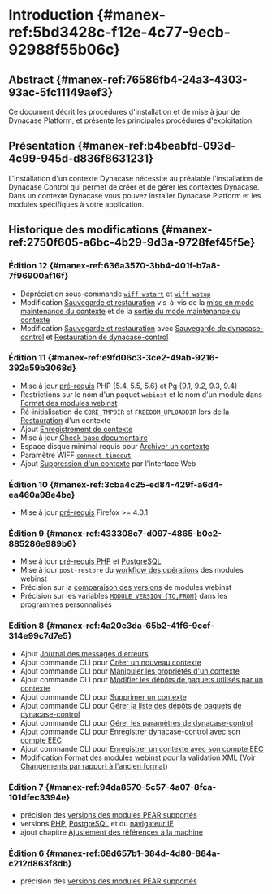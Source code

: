 # Introduction {#manex-ref:5bd3428c-f12e-4c77-9ecb-92988f55b06c}

## Abstract {#manex-ref:76586fb4-24a3-4303-93ac-5fc11149aef3}

Ce document décrit les procédures d'installation et de mise à jour de Dynacase
Platform, et présente les principales procédures d'exploitation.

## Présentation {#manex-ref:b4beabfd-093d-4c99-945d-d836f8631231}

L'installation d'un contexte Dynacase nécessite au préalable l'installation de
Dynacase Control qui permet de créer et de gérer les contextes Dynacase. Dans
un contexte Dynacase vous pouvez installer Dynacase Platform et les modules
spécifiques à votre application.

## Historique des modifications {#manex-ref:2750f605-a6bc-4b29-9d3a-9728fef45f5e}

### Édition 12 {#manex-ref:636a3570-3bb4-401f-b7a8-7f96900af16f}

* Dépréciation sous-commande [`wiff wstart`](#manex-ref:03198250-37bf-40d2-bc98-036098fa29a3) et [`wiff wstop`](#manex-ref:b7fac359-18af-42f6-a414-32beaf02666c)
* Modification [Sauvegarde et restauration](#manex-ref:exploitation-save-restore) vis-à-vis de la [mise en mode maintenance du contexte](#manex-ref:a80540f8-1750-41f9-a9e6-33e451660608) et de la [sortie du mode maintenance du contexte](#manex-ref:61ae4846-d1d2-4f4a-b531-895dfecbd5f2)
* Modification [Sauvegarde et restauration](#manex-ref:exploitation-save-restore) avec [Sauvegarde de dynacase-control](#manex-ref:cf043ae2-e73d-4732-b967-2b9fdd17d2c6) et [Restauration de dynacase-control](#manex-ref:41d4a686-8933-4bb5-9fee-1420041690ee)

### Édition 11 {#manex-ref:e9fd06c3-3ce2-49ab-9216-392a59b3068d}

* Mise à jour [pré-requis](#manex-ref:1636e34c-7f63-4cc7-84d2-721c68d69475) PHP {5.4, 5.5, 5.6} et Pg {9.1, 9.2, 9.3, 9.4}
* Restrictions sur le nom d'un paquet `webinst` et le nom d'un module dans [Format des modules webinst](#manex-ref:f28ae532-05cf-4a2d-a959-fbf258f1a778)
* Ré-initialisation de `CORE_TMPDIR` et `FREEDOM_UPLOADDIR` lors de la [Restauration](#manex-ref:170bfc5e-ef81-4e75-9cb3-88836ec2d12f) d'un contexte
* Ajout [Enregistrement de contexte](#manex-ref:294bc6dc-9685-4d2a-92c5-3ed35dd2a8b3)
* Mise à jour [Check base documentaire](#manex-ref:4504ec92-23b6-4c70-af16-923ebc29e5f4)
* Espace disque minimal requis pour [Archiver un contexte](#manex-ref:6dd36914-0dd0-43fd-bfde-f90174642f2a)
* Paramètre WIFF [`connect-timeout`](#manex-ref:d6ee7ebc-0711-49e2-b776-f4e9077683af)
* Ajout [Suppression d'un contexte](#manex-ref:e9f9ddf2-f6bb-40de-be19-e44d66e5397b) par l'interface Web

### Édition 10 {#manex-ref:3cba4c25-ed84-429f-a6d4-ea460a98e4be}

* Mise à jour [pré-requis](#manex-ref:1636e34c-7f63-4cc7-84d2-721c68d69475) Firefox &gt;= 4.0.1

### Édition 9 {#manex-ref:433308c7-d097-4865-b0c2-885286e989b6}

* Mise à jour [pré-requis PHP](#manex-ref:1f48eb68-2268-45b7-8281-259ec22d4802) et [PostgreSQL](#manex-ref:6446ba24-a9ae-4c1b-a84c-f31df81bcea8)
* Mise à jour `post-restore` du [workflow des opérations](#manex-ref:a85f6c53-baa9-4f8e-8f40-f01784843808) des modules webinst
* Précision sur la [comparaison des versions](#manex-ref:d168e9ea-78dc-4e23-b2a6-814bee0e4e2e) de modules webinst
* Précision sur les variables [`MODULE_VERSION_{TO,FROM}`](#manex-ref:afc3d392-bd87-418a-af0e-ceb8924e74a2) dans les programmes personnalisés

### Édition 8 {#manex-ref:4a20c3da-65b2-41f6-9ccf-314e99c7d7e5}

* Ajout [Journal des messages d'erreurs](#manex-ref:022e6b2f-cbe7-4ead-8f84-3ed8d0d718c9)
* Ajout commande CLI pour [Créer un nouveau contexte](#manex-ref:e1011c80-4563-4df0-858a-29f49e6582c6)
* Ajout commande CLI pour [Manipuler les propriétés d'un contexte](#manex-ref:565ae938-49ca-403d-8fa7-f7109463601b)
* Ajout commande CLI pour [Modifier les dépôts de paquets utilisés par un contexte](#manex-ref:c1a293b8-a043-44da-b2c4-2cc1c70375fa)
* Ajout commande CLI pour [Supprimer un contexte](#manex-ref:186bb0a7-f7b2-49da-9a84-9af5a0a5d306)
* Ajout commande CLI pour [Gérer la liste des dépôts de paquets de dynacase-control](#manex-ref:a07e974e-bc71-498a-97ca-9b4f7dcf4c1e)
* Ajout commande CLI pour [Gérer les paramètres de dynacase-control](#manex-ref:ec9ba402-bf8a-42e3-bd61-2899bc583c87)
* Ajout commande CLI pour [Enregistrer dynacase-control avec son compte EEC](#manex-ref:15a76a3f-186c-4af9-9daf-75dc252d9235)
* Ajout commande CLI pour [Enregistrer un contexte avec son compte EEC](#manex-ref:f1983ab4-4a45-4f0a-91b8-c903e02c89ac)
* Modification [Format des modules webinst](#manex-ref:f28ae532-05cf-4a2d-a959-fbf258f1a778) pour la validation XML (Voir [Changements par rapport à l'ancien format](#manex-ref:8005debe-6796-4c93-bf66-78889b153bfb))

### Édition 7 {#manex-ref:94da8570-5c57-4a07-8fca-101dfec3394e}

* précision des [versions des modules PEAR supportés](#manex-ref:5987ddd7-fd7f-4bcd-8ad6-1d9cafadd8a6)  
* versions  [PHP](#manex-ref:1f48eb68-2268-45b7-8281-259ec22d4802), [PostgreSQL](#manex-ref:6446ba24-a9ae-4c1b-a84c-f31df81bcea8) et du [navigateur IE](#manex-ref:1636e34c-7f63-4cc7-84d2-721c68d69475)
* ajout chapitre [Ajustement des références à la machine](#manex-ref:042483fb-9812-4df3-9829-ff3970767e29)

### Édition 6 {#manex-ref:68d657b1-384d-4d80-884a-c212d863f8db}

* précision des [versions des modules PEAR supportés](#manex-ref:5987ddd7-fd7f-4bcd-8ad6-1d9cafadd8a6)
